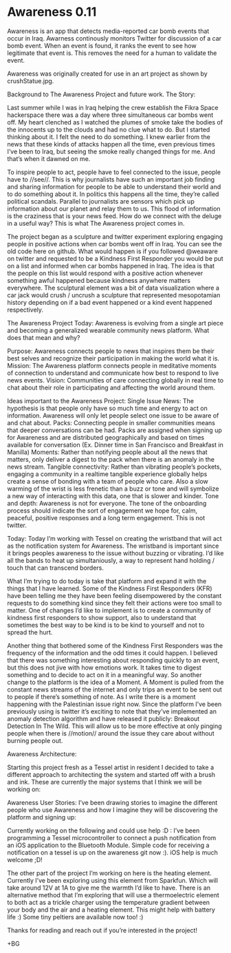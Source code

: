 Awareness 0.11
===============

Awareness is an app that detects media-reported car bomb events that occur in Iraq. Awarness continously monitors Twitter for discussion of a car bomb event. When an event is found, it ranks the event to see how legitimate that event is. This removes the need for a human to validate the event.

Awareness was originally created for use in an art project as shown by crushStatue.jpg.

Background to The Awareness Project and future work. The Story:

Last summer while I was in Iraq helping the crew establish the Fikra Space hackerspace there was a day where three simultaneous car bombs went off. My heart clenched as I watched the plumes of smoke take the bodies of the innocents up to the clouds and had no clue what to do. But I started thinking about it. I felt the need to do something. I knew earlier from the news that these kinds of attacks happen all the time, even previous times I’ve been to Iraq, but seeing the smoke really changed things for me. And that’s when it dawned on me.

To inspire people to act, people have to feel connected to the issue, people have to //see//. This is why journalists have such an important job finding and sharing information for people to be able to understand their world and to do something about it. In politics this happens all the time, they’re called political scandals. Parallel to journalists are sensors which pick up information about our planet and relay them to us. This flood of information is the craziness that is your news feed. How do we connect with the deluge in a useful way? This is what The Awareness project comes in. 

The project began as a sculpture and twitter experiment exploring engaging people in positive actions when car bombs went off in Iraq. You can see the old code here on github. What would happen is if you followed @weaware on twitter and requested to be a Kindness First Responder you would be put on a list and informed when car bombs happened in Iraq. The idea is that the people on this list would respond with a positive action whenever something awful happened because kindness anywhere matters everywhere. The sculptural element was a bit of data visualization where a car jack would crush / uncrush a sculpture that represented mesopotamian history depending on if a bad event happened or a kind event happened respectively. 

The Awareness Project Today:
Awareness is evolving from a single art piece and becoming a generalized wearable community news platform. What does that mean and why? 

Purpose: 
Awareness connects people to news that inspires them be their best selves and recognize their participation in making the world what it is.
Mission:
The Awareness platform connects people in meditative moments of connection to understand and communicate how best to respond to live news events. 
Vision:
Communities of care connecting globally in real time to chat about their role in participating and affecting the world around them.

Ideas important to the Awareness Project:
Single Issue News: The hypothesis is that people only have so much time and energy to act on information. Awareness will only let people select one issue to be aware of and chat about.
Packs: Connecting people in smaller communities means that deeper conversations can be had. Packs are assigned when signing up for Awareness and are distributed geographically and based on times available for conversation (Ex. Dinner time in San Francisco and Breakfast in Manilla) 
Moments: Rather than notifying people about all the news that matters, only deliver a digest to the pack when there is an anomaly in the news stream.
Tangible connectivity: Rather than vibrating people’s pockets, engaging a community in a realtime tangible experience globally helps create a sense of bonding with a team of people who care. Also a slow warming of the wrist is less frenetic than a buzz or tone and will symbolize a new way of interacting with this data, one that is slower and kinder. 
Tone and depth: Awareness is not for everyone. The tone of the onboarding process should indicate the sort of engagement we hope for, calm, peaceful, positive responses and a long term engagement. This is not twitter. 

Today:
Today I’m working with Tessel on creating the wristband that will act as the notification system for Awareness. The wristband is important since it brings peoples awareness to the issue without buzzing or vibrating. I’d like all the bands to heat up simultaniously, a way to represent hand holding / touch that can transcend borders. 

What I’m trying to do today is take that platform and expand it with the things that I have learned. Some of the Kindness First Responders (KFR) have been telling me they have been feeling disempowered by the constant requests to do something kind since they felt their actions were too small to matter. One of changes I’d like to implement is to create a community of kindness first responders to show support, also to understand that sometimes the best way to be kind is to be kind to yourself and not to spread the hurt. 

Another thing that bothered some of the Kindness First Responders was the frequency of the information and the odd times it could happen. I believed that there was something interesting about responding quickly to an event, but this does not jive with how emotions work. It takes time to digest something and to decide to act on it in a meaningful way. So another  change to the platform is the idea of a Moment. A Moment is pulled from the constant news streams of the internet and only trips an event to be sent out to people if there’s something of note. As I write there is a moment happening with the Palestinian issue right now. Since the platform I’ve been previously using is twitter it’s exciting to note that they’ve implemented an anomaly detection algorithm and have released it publicly: Breakout Detection In The Wild. This will allow us to be more effective at only pinging people when there is //motion// around the issue they care about without burning people out.

Awareness Architecture:

Starting this project fresh as a Tessel artist in resident I decided to take a different approach to architecting the system and started off with a brush and ink. These are currently the major systems that I think we will be working on:


Awareness User Stories:
I’ve been drawing stories to imagine the different people who use Awareness and how I imagine they will be discovering the platform and signing up:



Currently working on the following and could use help :D  :
I’ve been programming a Tessel microcontroller to connect a push notification from an iOS application to the Bluetooth Module. Simple code for receiving a notification on a tessel is up on the awareness git now :). iOS help is much welcome ;D!

The other part of the project I’m working on here is the heating element. Currently I’ve been exploring using this element from Sparkfun. Which will take around 12V at 1A to give me the warmth I’d like to have. There is an alternative method that I’m exploring that will use a thermoelectric element to both act as a trickle charger using the temperature gradient between your body and the air and a heating element. This might help with battery life :) Some tiny peltiers are available now too! :)

Thanks for reading and reach out if you’re interested in the project!

+BG
